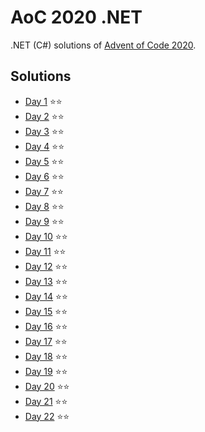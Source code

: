 # AoC 2020 .NET

.NET (C#) solutions of [Advent of Code 2020](https://adventofcode.com/2020).

## Solutions

* [Day 1](https://github.com/melanchall/aoc2020net/blob/main/Aoc2020Net/Days/Day1.cs) :star::star:
* [Day 2](https://github.com/melanchall/aoc2020net/blob/main/Aoc2020Net/Days/Day2.cs) :star::star:
* [Day 3](https://github.com/melanchall/aoc2020net/blob/main/Aoc2020Net/Days/Day3.cs) :star::star:
* [Day 4](https://github.com/melanchall/aoc2020net/blob/main/Aoc2020Net/Days/Day4.cs) :star::star:
* [Day 5](https://github.com/melanchall/aoc2020net/blob/main/Aoc2020Net/Days/Day5.cs) :star::star:
* [Day 6](https://github.com/melanchall/aoc2020net/blob/main/Aoc2020Net/Days/Day6.cs) :star::star:
* [Day 7](https://github.com/melanchall/aoc2020net/blob/main/Aoc2020Net/Days/Day7.cs) :star::star:
* [Day 8](https://github.com/melanchall/aoc2020net/blob/main/Aoc2020Net/Days/Day8.cs) :star::star:
* [Day 9](https://github.com/melanchall/aoc2020net/blob/main/Aoc2020Net/Days/Day9.cs) :star::star:
* [Day 10](https://github.com/melanchall/aoc2020net/blob/main/Aoc2020Net/Days/Day10.cs) :star::star:
* [Day 11](https://github.com/melanchall/aoc2020net/blob/main/Aoc2020Net/Days/Day11.cs) :star::star:
* [Day 12](https://github.com/melanchall/aoc2020net/blob/main/Aoc2020Net/Days/Day12.cs) :star::star:
* [Day 13](https://github.com/melanchall/aoc2020net/blob/main/Aoc2020Net/Days/Day13.cs) :star::star:
* [Day 14](https://github.com/melanchall/aoc2020net/blob/main/Aoc2020Net/Days/Day14.cs) :star::star:
* [Day 15](https://github.com/melanchall/aoc2020net/blob/main/Aoc2020Net/Days/Day15.cs) :star::star:
* [Day 16](https://github.com/melanchall/aoc2020net/blob/main/Aoc2020Net/Days/Day16.cs) :star::star:
* [Day 17](https://github.com/melanchall/aoc2020net/blob/main/Aoc2020Net/Days/Day17.cs) :star::star:
* [Day 18](https://github.com/melanchall/aoc2020net/blob/main/Aoc2020Net/Days/Day18.cs) :star::star:
* [Day 19](https://github.com/melanchall/aoc2020net/blob/main/Aoc2020Net/Days/Day19.cs) :star::star:
* [Day 20](https://github.com/melanchall/aoc2020net/blob/main/Aoc2020Net/Days/Day20.cs) :star::star:
* [Day 21](https://github.com/melanchall/aoc2020net/blob/main/Aoc2020Net/Days/Day21.cs) :star::star:
* [Day 22](https://github.com/melanchall/aoc2020net/blob/main/Aoc2020Net/Days/Day22.cs) :star::star:
